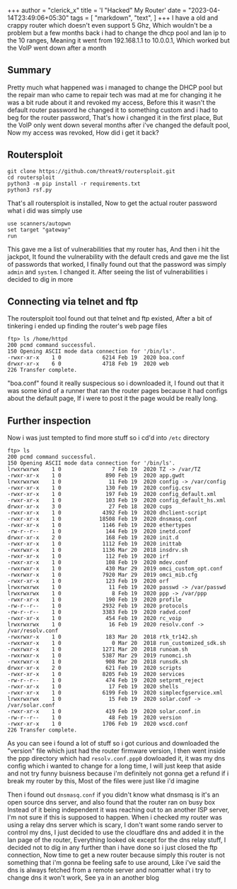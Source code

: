 +++
author = "clerick_x"
title = 'I "Hacked" My Router'
date = "2023-04-14T23:49:06+05:30"
tags = [
    "markdown",
    "text",
]
+++
I have a old and crappy router which doesn't even support 5 Ghz, Which wouldn't be a problem but a few months back i had to change
the dhcp pool and lan ip to the 10 ranges, Meaning it went from 192.168.1.1 to 10.0.0.1, Which worked but the VoIP went down after
a month

## Summary
Pretty much what happened was i managed to change the DHCP pool but the repair man who came to repair tech was mad at me for changing it
he was a bit rude about it and revoked my access, Before this it wasn't the default router password he changed it to something custom 
and i had to beg for the router password, That's how i changed it in the first place, But the VoIP only went down several months after
i've changed the default pool, Now my access was revoked, How did i get it back?

## Routersploit
```
git clone https://github.com/threat9/routersploit.git
cd routersploit
python3 -m pip install -r requirements.txt
python3 rsf.py
```

That's all routersploit is installed, Now to get the actual router password what i did was simply use
```
use scanners/autopwn
set target "gateway"
run
```

This gave me a list of vulnerabilities that my router has, And then i hit the jackpot, It found the vulnerability with the default creds
and gave me the list of passwords that worked, I finally found out that the password was simply `admin` and `system`. I changed it. After
seeing the list of vulnerabilities i decided to dig in more

## Connecting via telnet and ftp
The routersploit tool found out that telnet and ftp existed, After a bit of tinkering i ended up finding the router's web page files
```
ftp> ls /home/httpd
200 pcmd command successful.
150 Opening ASCII mode data connection for '/bin/ls'.
-rwxr-xr-x    1 0             6214 Feb 19  2020 boa.conf
drwxr-xr-x    6 0             4718 Feb 19  2020 web
226 Transfer complete.
```
"boa.conf" found it really suspecious so i downloaded it, I found out that it was some kind of a runner that ran the router pages
because it had configs about the default page, If i were to post it the page would be really long.

## Further inspection
Now i was just tempted to find more stuff so i cd'd into `/etc` directory
```
ftp> ls
200 pcmd command successful.
150 Opening ASCII mode data connection for '/bin/ls'.
lrwxrwxrwx    1 0                7 Feb 19  2020 TZ -> /var/TZ
-rwxr-xr-x    1 0              890 Feb 19  2020 app.gwdt
lrwxrwxrwx    1 0               11 Feb 19  2020 config -> /var/config
-rwxr-xr-x    1 0              130 Feb 19  2020 config.csv
-rwxr-xr-x    1 0              197 Feb 19  2020 config_default.xml
-rwxr-xr-x    1 0              103 Feb 19  2020 config_default_hs.xml
drwxr-xr-x    3 0               27 Feb 18  2020 cups
-rwxr-xr-x    1 0             4392 Feb 19  2020 dhclient-script
-rwxr-xr-x    1 0            18508 Feb 19  2020 dnsmasq.conf
-rwxr-xr-x    1 0             1146 Feb 19  2020 ethertypes
-rw-r--r--    1 0              144 Feb 19  2020 inetd.conf
drwxr-xr-x    2 0              168 Feb 19  2020 init.d
-rwxr-xr-x    1 0             1112 Feb 19  2020 inittab
-rwxrwxr-x    1 0             1136 Mar 20  2018 insdrv.sh
-rwxr-xr-x    1 0              112 Feb 19  2020 irf
-rwxr-xr-x    1 0              108 Feb 19  2020 mdev.conf
-rwxrwxr-x    1 0              430 Mar 29  2019 omci_custom_opt.conf
-rwxrwxr-x    1 0             7920 Mar 29  2019 omci_mib.cfg
-rwxr-xr-x    1 0              123 Feb 19  2020 orf
lrwxrwxrwx    1 0               11 Feb 19  2020 passwd -> /var/passwd
lrwxrwxrwx    1 0                8 Feb 19  2020 ppp -> /var/ppp
-rwxr-xr-x    1 0              190 Feb 19  2020 profile
-rw-r--r--    1 0             2932 Feb 19  2020 protocols
-rw-r--r--    1 0             3383 Feb 19  2020 radvd.conf
-rwxr-xr-x    1 0              454 Feb 19  2020 rc_voip
lrwxrwxrwx    1 0               16 Feb 19  2020 resolv.conf -> /var/resolv.conf
-rwxrwxr-x    1 0              183 Mar 20  2018 rtk_tr142.sh
-rwxrwxr-x    1 0                0 Mar 20  2018 run_customized_sdk.sh
-rwxrwxr-x    1 0             1271 Mar 20  2018 runoam.sh
-rwxrwxr-x    1 0             5387 Mar 29  2019 runomci.sh
-rwxrwxr-x    1 0              908 Mar 20  2018 runsdk.sh
drwxr-xr-x    2 0              621 Feb 19  2020 scripts
-rwxr-xr-x    1 0             8205 Feb 19  2020 services
-rw-r--r--    1 0              474 Feb 19  2020 setprmt_reject
-rwxr-xr-x    1 0               17 Feb 19  2020 shells
-rwxr-xr-x    1 0             6199 Feb 19  2020 simplecfgservice.xml
lrwxrwxrwx    1 0               15 Feb 19  2020 solar.conf -> /var/solar.conf
-rwxr-xr-x    1 0              419 Feb 19  2020 solar.conf.in
-rw-r--r--    1 0               48 Feb 19  2020 version
-rwxr-xr-x    1 0             1706 Feb 19  2020 wscd.conf
226 Transfer complete.
```

As you can see i found a lot of stuff so i got curious and downloaded the "version" file which just had the router firmware version, I then went inside
the ppp directory which had `resolv.conf.ppp0` dowloaded it, it was my dns config which i wanted to change for a long time, I will just keep that aside
and not try funny buisness because i'm definitely not gonna get a refund if i break my router by this, Most of the files were just like i'd imagine

Then i found out `dnsmasq.conf` if you didn't know what dnsmasq is it's an open source dns server, and also found that the router ran on busy box
Instead of it being independent it was reaching out to an another ISP server, I'm not sure if this is supposed to happen. When i checked my router
was using a relay dns server which is scary, I don't want some rando server to control my dns, I just decided to use the cloudflare dns and added it in the
lan page of the router, Everything looked ok except for the dns relay stuff, I decided not to dig in any further than i have done so i just closed the ftp
connection, Now time to get a new router because simply this router is not something that i'm gonna be feeling safe to use around, Like i've said the dns
is always fetched from a remote server and nomatter what i try to change dns it won't work, See ya in an another blog
